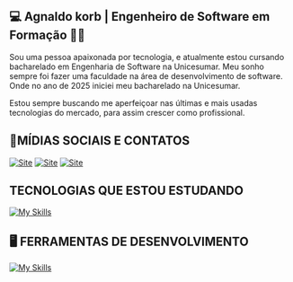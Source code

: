 ## 💻 Agnaldo korb | Engenheiro de Software em Formação 🙋‍♂️

Sou uma pessoa apaixonada por tecnologia, e atualmente estou cursando bacharelado em Engenharia de Software na Unicesumar. 
Meu sonho sempre foi fazer uma faculdade na área de desenvolvimento de software. Onde no ano de 2025 iniciei meu bacharelado na Unicesumar.  

Estou sempre buscando me aperfeiçoar nas últimas e mais usadas tecnologias do mercado, para assim crescer como profissional. 

## 📱MÍDIAS SOCIAIS E CONTATOS

[![Site](https://img.shields.io/website?label=AGNALDO.DEV.BR&style=for-the-badge&url=https://https/agnaldo.dev.br)](https://agnaldo.dev.br)
[![Site](https://img.shields.io/badge/WhatsApp-25D366?style=for-the-badge&logo=whatsapp&logoColor=white)](https://wa.link/b10zyt)
[![Site](https://img.shields.io/badge/LinkedIn-0077B5?style=for-the-badge&logo=linkedin&logoColor=white)](www.linkedin.com/in/agnaldo-korb)

## TECNOLOGIAS QUE ESTOU ESTUDANDO
[![My Skills](https://skillicons.dev/icons?i=java,cs,py,js,css,html,mysql,mongo&theme=light)](https://skillicons.dev)
 

## 🖥️ FERRAMENTAS DE DESENVOLVIMENTO
[![My Skills](https://skillicons.dev/icons?i=eclipse,vscode,git,windows,linux&theme=light)](https://skillicons.dev)
